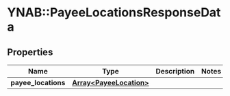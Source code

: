# YNAB::PayeeLocationsResponseData

## Properties
Name | Type | Description | Notes
------------ | ------------- | ------------- | -------------
**payee_locations** | [**Array&lt;PayeeLocation&gt;**](PayeeLocation.md) |  | 


